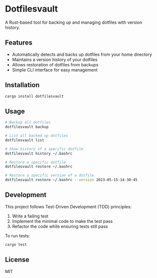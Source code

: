 # Dotfilesvault

A Rust-based tool for backing up and managing dotfiles with version history.

## Features

- Automatically detects and backs up dotfiles from your home directory
- Maintains a version history of your dotfiles
- Allows restoration of dotfiles from backups
- Simple CLI interface for easy management

## Installation

```bash
cargo install dotfilesvault
```

## Usage

```bash
# Backup all dotfiles
dotfilesvault backup

# List all backed up dotfiles
dotfilesvault list

# Show history of a specific dotfile
dotfilesvault history ~/.bashrc

# Restore a specific dotfile
dotfilesvault restore ~/.bashrc

# Restore a specific version of a dotfile
dotfilesvault restore ~/.bashrc --version 2023-05-15-14-30-45
```

## Development

This project follows Test-Driven Development (TDD) principles:

1. Write a failing test
2. Implement the minimal code to make the test pass
3. Refactor the code while ensuring tests still pass

To run tests:

```bash
cargo test
```

## License

MIT 